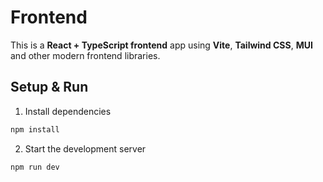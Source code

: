 # Frontend

This is a **React + TypeScript frontend** app using **Vite**, **Tailwind CSS**, **MUI** and other modern frontend libraries.

## Setup & Run

1. Install dependencies

```Bash
npm install
```
2. Start the development server

```Bash
npm run dev

```


